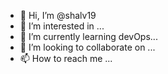 - 👋 Hi, I’m @shalv19
- 👀 I’m interested in ...
- 🌱 I’m currently learning devOps...
- 💞️ I’m looking to collaborate on ...
- 📫 How to reach me ...

<!---
shalv19/shalv19 is a ✨ special ✨ repository because its `README.md` (this file) appears on your GitHub profile.
You can click the Preview link to take a look at your changes.
--->
